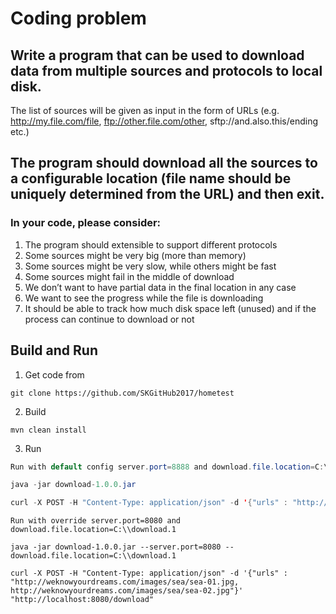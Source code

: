 # Coding problem
## Write a program that can be used to download data from multiple sources and protocols to local disk.
The list of sources will be given as input in the form of URLs
(e.g. http://my.file.com/file, ftp://other.file.com/other, sftp://and.also.this/ending etc.)
## The program should download all the sources to a configurable location (file name should be uniquely determined from the URL) and then exit.

### In your code, please consider:
1. The program should extensible to support different protocols
2. Some sources might be very big (more than memory)
3. Some sources might be very slow, while others might be fast
4. Some sources might fail in the middle of download
5. We don’t want to have partial data in the final location in any case
6. We want to see the progress while the file is downloading
7. It should be able to track how much disk space left (unused) and if the process can continue to download or not

## Build and Run
1. Get code from
```
git clone https://github.com/SKGitHub2017/hometest
```
2. Build
```
mvn clean install
```
3. Run
```java
Run with default config server.port=8888 and download.file.location=C:\\download

java -jar download-1.0.0.jar

curl -X POST -H "Content-Type: application/json" -d '{"urls" : "http://weknowyourdreams.com/images/sea/sea-01.jpg, http://weknowyourdreams.com/images/sea/sea-02.jpg"}' "http://localhost:8888/download"
```
```
Run with override server.port=8080 and download.file.location=C:\\download.1

java -jar download-1.0.0.jar --server.port=8080 --download.file.location=C:\\download.1

curl -X POST -H "Content-Type: application/json" -d '{"urls" : "http://weknowyourdreams.com/images/sea/sea-01.jpg, http://weknowyourdreams.com/images/sea/sea-02.jpg"}' "http://localhost:8080/download"
```